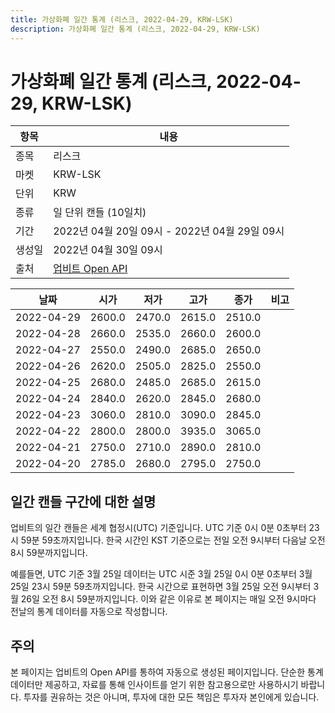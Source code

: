 ```yaml
---
title: 가상화폐 일간 통계 (리스크, 2022-04-29, KRW-LSK)
description: 가상화폐 일간 통계 (리스크, 2022-04-29, KRW-LSK)
---
```



가상화폐 일간 통계 (리스크, 2022-04-29, KRW-LSK)
===

|항목|내용|
|--|--|
|종목|리스크|
|마켓|KRW-LSK|
|단위|KRW|
|종류|일 단위 캔들 (10일치)|
|기간|2022년 04월 20일 09시 - 2022년 04월 29일 09시|
|생성일|2022년 04월 30일 09시|
|출처|[업비트 Open API](https://docs.upbit.com)|


|날짜|시가|저가|고가|종가|비고|
|--|--|--|--|--|--|
|2022-04-29|2600.0|2470.0|2615.0|2510.0|    |
|2022-04-28|2660.0|2535.0|2660.0|2600.0|    |
|2022-04-27|2550.0|2490.0|2685.0|2650.0|    |
|2022-04-26|2620.0|2505.0|2825.0|2550.0|    |
|2022-04-25|2680.0|2485.0|2685.0|2615.0|    |
|2022-04-24|2840.0|2620.0|2845.0|2680.0|    |
|2022-04-23|3060.0|2810.0|3090.0|2845.0|    |
|2022-04-22|2800.0|2800.0|3935.0|3065.0|    |
|2022-04-21|2750.0|2710.0|2890.0|2810.0|    |
|2022-04-20|2785.0|2680.0|2795.0|2750.0|    |


일간 캔들 구간에 대한 설명
---


업비트의 일간 캔들은 세계 협정시(UTC) 기준입니다. 
UTC 기준 0시 0분 0초부터 23시 59분 59초까지입니다. 
한국 시간인 KST 기준으로는 전일 오전 9시부터 다음날 오전 8시 59분까지입니다. 


예를들면, UTC 기준 3월 25일 데이터는 UTC 시준 3월 25일 0시 0분 0초부터 3월 25일 23시 59분 59초까지입니다. 
한국 시간으로 표현하면 3월 25일 오전 9시부터 3월 26일 오전 8시 59분까지입니다. 
이와 같은 이유로 본 페이지는 매일 오전 9시마다 전날의 통계 데이터를 자동으로 작성합니다. 


주의
---


본 페이지는 업비트의 Open API를 통하여 자동으로 생성된 페이지입니다. 
단순한 통계 데이터만 제공하고, 자료를 통해 인사이트를 얻기 위한 참고용으로만 사용하시기 바랍니다. 
투자를 권유하는 것은 아니며, 투자에 대한 모든 책임은 투자자 본인에게 있습니다. 

